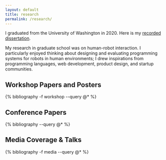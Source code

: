 ```yaml
---
layout: default
title: research
permalink: /research/
---
```


I graduated from the University of Washington in 2020.
Here is my [recorded dissertation](https://youtu.be/pTml6yEIjcw).

My research in graduate school was on human-robot interaction.
I particularly enjoyed thinking about designing and evaluating programming systems for robots in human environments; I drew inspirations from programming languages, web development, product design, and startup communities.

## Workshop Papers and Posters

{% bibliography -f workshop --query @* %}

## Conference Papers

{% bibliography --query @* %}

## Media Coverage & Talks

{% bibliography -f media --query @* %}
